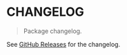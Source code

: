 # CHANGELOG

> Package changelog.

See [GitHub Releases](https://github.com/stdlib-js/stats-base-dists-beta-entropy/releases) for the changelog.